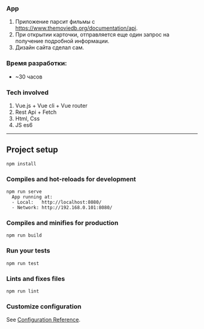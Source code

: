 
### App

1. Приложение парсит фильмы с https://www.themoviedb.org/documentation/api.
2. При открытии карточки, отправляется еще один запрос на получение подробной информации.
3. Дизайн сайта сделал сам.

### Время разработки:
+ ~30 часов


### Tech involved

1. Vue.js + Vue cli + Vue router
2. Rest Api + Fetch
3. Html, Css
4. JS es6


_______________________________________________________

## Project setup
```
npm install
```

### Compiles and hot-reloads for development
```
npm run serve
  App running at:
  - Local:   http://localhost:8080/ 
  - Network: http://192.168.0.101:8080/
```

### Compiles and minifies for production
```
npm run build
```

### Run your tests
```
npm run test
```

### Lints and fixes files
```
npm run lint
```

### Customize configuration
See [Configuration Reference](https://cli.vuejs.org/config/).


